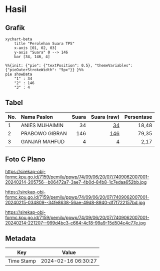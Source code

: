 # Hasil

## Grafik

```mermaid
xychart-beta
    title "Perolehan Suara TPS"
    x-axis [01, 02, 03]
    y-axis "Suara" 0 --> 146
    bar [34, 146, 4]
```

```mermaid
%%{init: {"pie": {"textPosition": 0.5}, "themeVariables": {"pieOuterStrokeWidth": "5px"}} }%%
pie showData
    "1" : 34
    "2" : 146
    "3" : 4
```

## Tabel

| No. | Nama Paslon    | Suara | Suara (raw) | Persentase |
|:--- |:-------------- | -----:| -----------:| ----------:|
| 1   | ANIES MUHAIMIN | 34    | [34][p-1]   | 18,48      |
| 2   | PRABOWO GIBRAN | 146   | [146][p-2]  | 79,35      |
| 3   | GANJAR MAHFUD  | 4     | [4][p-3]    | 2,17       |


[p-1]: https://github.com/gigit-pemilu/pemilu-2024-74-sulawesi-tenggara/blob/main/pilpres/hitung-suara/sub/74-sulawesi-tenggara/sub/09-konawe-utara/sub/06-lembo/sub/2007-taipa/sub/001-tps/sub/paslon-1.txt
[p-2]: https://github.com/gigit-pemilu/pemilu-2024-74-sulawesi-tenggara/blob/main/pilpres/hitung-suara/sub/74-sulawesi-tenggara/sub/09-konawe-utara/sub/06-lembo/sub/2007-taipa/sub/001-tps/sub/paslon-2.txt
[p-3]: https://github.com/gigit-pemilu/pemilu-2024-74-sulawesi-tenggara/blob/main/pilpres/hitung-suara/sub/74-sulawesi-tenggara/sub/09-konawe-utara/sub/06-lembo/sub/2007-taipa/sub/001-tps/sub/paslon-3.txt

## Foto C Plano

https://sirekap-obj-formc.kpu.go.id/7159/pemilu/ppwp/74/09/06/20/07/7409062007001-20240214-205756--b06472a7-3ae7-4b0d-84b8-1c7edaa652bb.jpg

https://sirekap-obj-formc.kpu.go.id/7159/pemilu/ppwp/74/09/06/20/07/7409062007001-20240215-034809--34fe8638-56ae-49d8-8940-df7f722157bd.jpg

https://sirekap-obj-formc.kpu.go.id/7159/pemilu/ppwp/74/09/06/20/07/7409062007001-20240214-221207--999d4bc3-c664-4c18-99a9-15d504c4c77e.jpg


## Metadata

| Key        | Value               |
| ---------- | ------------------- |
| Time Stamp | 2024-02-16 06:30:27 |




